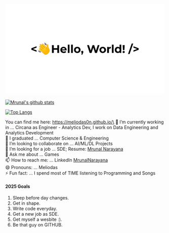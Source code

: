 ![](greetings.gif)

[![Mrunal's github stats](https://github-readme-stats.vercel.app/api?username=meliodas0n)](https://github.com/meliodas0n/github-readme-stats)

[![Top Langs](https://github-readme-stats.vercel.app/api/top-langs/?username=meliodas0n)](https://github.com/meliodas0n/github-readme-stats)
<!-- 
##### Spotify Playing 🎧
[![Spotify](https://vercel.com/meliodas0n/novatorem/6kzg52s49.vercel.app/api/spotify)](https://open.spotify.com/user/wq0ntmkyqs2um9a5ow4j10nq2) -->

You can find me here: https://meliodas0n.github.io/\
🔭 I’m currently working in ... Circana as Engineer - Analytics Dev, I work on Data Engineering and Analytics Development\
🌱 I graduated ... Computer Science & Engineering\
👯 I’m looking to collaborate on ... AI/ML/DL Projects\
🤔 I’m looking for a job ... SDE; Resume: [Mrunal Narayana](MrunalNarayana.pdf)\
💬 Ask me about ... Games\
📫 How to reach me: ... LinkedIn [MrunalNarayana](https://www.linkedin.com/in/mrunalnarayana/)\
😄 Pronouns: ... Meliodas\
⚡ Fun fact: ... I spend most of TIME listening to Programming and Songs

#### 2025 Goals

1. Sleep before day changes.
2. Get in shape.
3. Write code everyday.
4. Get a new job as SDE.
5. Get myself a wesbite :).
6. Be that guy on GITHUB.
